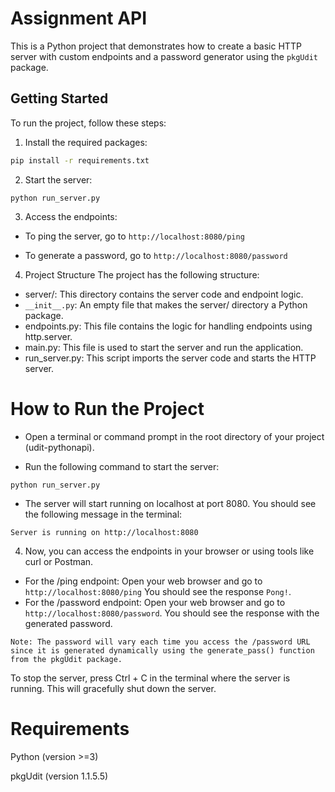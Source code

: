 # Assignment API

This is a Python project that demonstrates how to create a basic HTTP server with custom endpoints and a password generator using the `pkgUdit` package.

## Getting Started

To run the project, follow these steps:

1. Install the required packages:

```bash
pip install -r requirements.txt
```
2. Start the server:
``` 
python run_server.py
```
3. Access the endpoints:

* To ping the server, go to `http://localhost:8080/ping`

* To generate a password, go to `http://localhost:8080/password`

4. Project Structure
The project has the following structure:
* server/: This directory contains the server code and endpoint logic.
*  `__init__.py`: An empty file that makes the server/ directory a Python package.
* endpoints.py: This file contains the logic for handling endpoints using http.server.
* main.py: This file is used to start the server and run the application.
* run_server.py: This script imports the server code and starts the HTTP server.

# How to Run the Project

* Open a terminal or command prompt in the root directory of your project (udit-pythonapi).

* Run the following command to start the server:
```
python run_server.py
```
* The server will start running on localhost at port 8080. You should see the following message in the terminal:
```
Server is running on http://localhost:8080
```
4. Now, you can access the endpoints in your browser or using tools like curl or Postman.

* For the /ping endpoint: Open your web browser and go to `http://localhost:8080/ping` You should see the response `Pong!`.
* For the /password endpoint: Open your web browser and go to `http://localhost:8080/password`. You should see the response with the generated password.

```
Note: The password will vary each time you access the /password URL since it is generated dynamically using the generate_pass() function from the pkgUdit package.
```
To stop the server, press Ctrl + C in the terminal where the server is running. This will gracefully shut down the server.

# Requirements
Python (version >=3)

pkgUdit (version 1.1.5.5)